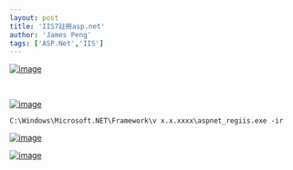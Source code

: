 ```yaml
---
layout: post
title: 'IIS7註冊asp.net'
author: 'James Peng'
tags: ['ASP.Net','IIS']
---
```


[![image](http://lh5.ggpht.com/_AnTT9cbXdqY/TViKaZuL6AI/AAAAAAAAJB0/A_UvfoZlYrg/image_thumb%5B7%5D.png?imgmax=800 "image")](http://lh6.ggpht.com/_AnTT9cbXdqY/TViKZmeT55I/AAAAAAAAJBw/3n7612nElQQ/s1600-h/image%5B5%5D.png)

 

[![image](http://lh4.ggpht.com/_AnTT9cbXdqY/TViKbGi_zTI/AAAAAAAAJB8/QAMrf6vMZwU/image_thumb%5B9%5D.png?imgmax=800 "image")](http://lh3.ggpht.com/_AnTT9cbXdqY/TViKahpU2mI/AAAAAAAAJB4/7wmiWZG05yE/s1600-h/image%5B9%5D.png)

    C:\Windows\Microsoft.NET\Framework\v x.x.xxxx\aspnet_regiis.exe -ir 

  
  

[![image](http://lh6.ggpht.com/_AnTT9cbXdqY/TViKcAqdKtI/AAAAAAAAJCE/iu9mtbvkTGI/image_thumb%5B12%5D.png?imgmax=800 "image")](http://lh5.ggpht.com/_AnTT9cbXdqY/TViKbvoSPBI/AAAAAAAAJCA/dEawXFTv7Vc/s1600-h/image%5B16%5D.png)

  
  
  
  
  
  

[![image](http://lh3.ggpht.com/_AnTT9cbXdqY/TViKdGN-agI/AAAAAAAAJCM/LVgTtCC0m6I/image_thumb%5B14%5D.png?imgmax=800 "image")](http://lh3.ggpht.com/_AnTT9cbXdqY/TViKchSQDTI/AAAAAAAAJCI/5g-cWWFOEeE/s1600-h/image%5B20%5D.png)

